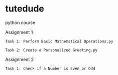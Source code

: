 # tutedude
python course

Assignment 1 

    Task 1: Perform Basic Mathematical Operations.py

    Task 2: Create a Personalized Greeting.py

Assignment 2

    Task 1: Check if a Number is Even or Odd
